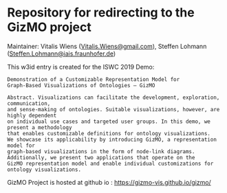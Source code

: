 Repository for redirecting to the GizMO project
===================
Maintainer: Vitalis Wiens (Vitalis.Wiens@gmail.com), Steffen Lohmann (Steffen.Lohmann@iais.fraunhofer.de)


This w3id entry is created for the ISWC 2019 Demo: 
```
Demonstration of a Customizable Representation Model for 
Graph-Based Visualizations of Ontologies – GizMO

Abstract. Visualizations can facilitate the development, exploration, communication,
and sense-making of ontologies. Suitable visualizations, however, are highly dependent
on individual use cases and targeted user groups. In this demo, we present a methodology 
that enables customizable definitions for ontology visualizations. 
We showcase its applicability by introducing GizMO, a representation model for
graph-based visualizations in the form of node-link diagrams. 
Additionally, we present two applications that operate on the 
GizMO representation model and enable individual customizations for ontology visualizations.
```

GizMO Project is hosted at github io : https://gizmo-vis.github.io/gizmo/
